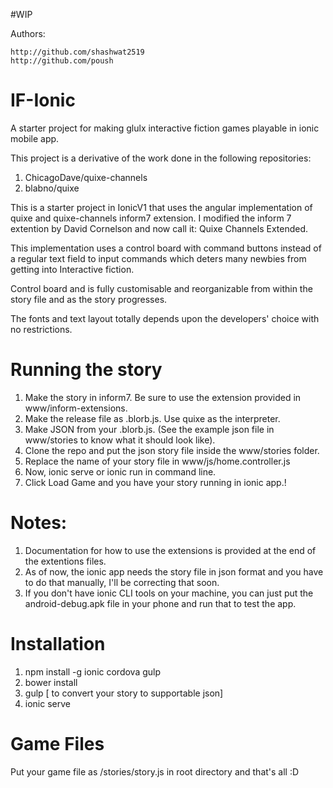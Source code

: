 #WIP

Authors: 

	http://github.com/shashwat2519
	http://github.com/poush

# IF-Ionic
A starter project for making glulx interactive fiction games playable in ionic mobile app.

This project is a derivative of the work done in the following repositories:
1. ChicagoDave/quixe-channels
2. blabno/quixe

This is a starter project in IonicV1 that uses the angular implementation of quixe and quixe-channels inform7 extension. I modified the inform 7 extention by David Cornelson and now call it: Quixe Channels Extended.

This implementation uses a control board with command buttons instead of a regular text field to input commands which deters many newbies from getting into Interactive fiction.

Control board and is fully customisable and reorganizable from within the story file and as the story progresses.

The fonts and text layout totally depends upon the developers' choice with no restrictions.

# Running the story
1. Make the story in inform7. Be sure to use the extension provided in www/inform-extensions.
2. Make the release file as .blorb.js. Use quixe as the interpreter.
3. Make JSON from your .blorb.js. (See the example json file in www/stories to know what it should look like).
4. Clone the repo and put the json story file inside the www/stories folder.
5. Replace the name of your story file in www/js/home.controller.js
6. Now, ionic serve or ionic run in command line.
7. Click Load Game and you have your story running in ionic app.!

# Notes:
1. Documentation for how to use the extensions is provided at the end of the extentions files.
2. As of now, the ionic app needs the story file in json format and you have to do that manually, I'll be correcting that soon.
3. If you don't have ionic CLI tools on your machine, you can just put the android-debug.apk file in your phone and run that to test the app.





# Installation

1. npm install -g ionic cordova gulp
2. bower install
3. gulp [ to convert your story to supportable json]
4. ionic serve

# Game Files
Put your game file as /stories/story.js in root directory and that's all :D
